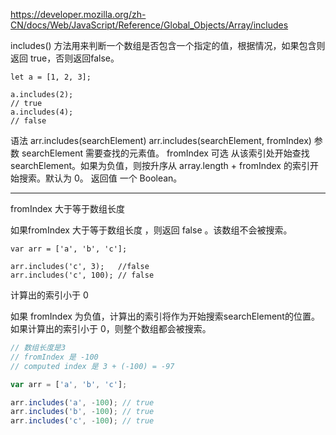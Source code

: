 https://developer.mozilla.org/zh-CN/docs/Web/JavaScript/Reference/Global_Objects/Array/includes

includes() 方法用来判断一个数组是否包含一个指定的值，根据情况，如果包含则返回 true，否则返回false。

    let a = [1, 2, 3];

    a.includes(2);
    // true
    a.includes(4);
    // false

语法
arr.includes(searchElement)
arr.includes(searchElement, fromIndex)
参数
searchElement
需要查找的元素值。
fromIndex 可选
从该索引处开始查找 searchElement。如果为负值，则按升序从 array.length + fromIndex 的索引开始搜索。默认为 0。
返回值
一个 Boolean。

---

fromIndex 大于等于数组长度

如果fromIndex 大于等于数组长度 ，则返回 false 。该数组不会被搜索。

    var arr = ['a', 'b', 'c'];

    arr.includes('c', 3);   //false
    arr.includes('c', 100); // false

计算出的索引小于 0

如果 fromIndex 为负值，计算出的索引将作为开始搜索searchElement的位置。如果计算出的索引小于 0，则整个数组都会被搜索。

```js
// 数组长度是3
// fromIndex 是 -100
// computed index 是 3 + (-100) = -97

var arr = ['a', 'b', 'c'];

arr.includes('a', -100); // true
arr.includes('b', -100); // true
arr.includes('c', -100); // true
```
